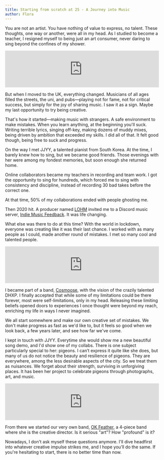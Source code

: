 ```yaml
---
title: Starting from scratch at 25 - A Journey into Music
author: Flora
---
```


You are not an artist. You have nothing of value to express, no talent.
These thoughts, one way or another, were all in my head.
As I studied to become a teacher, I resigned myself to being just an art consumer, never daring to sing beyond the confines of my shower.

<iframe style="border: 0; width: 100%; height: 120px;" src="https://bandcamp.com/EmbeddedPlayer/album=2511717821/size=large/bgcol=ffffff/linkcol=0687f5/tracklist=false/artwork=small/transparent=true/" seamless><a href="https://floralin.bandcamp.com/album/night">Night by Flora Lin</a></iframe>

But when I moved to the UK, everything changed. Musicians of all ages filled the streets, the uni, and pubs—playing not for fame, not for critical success, but simply for the joy of sharing music. I saw it as a sign. Maybe my last opportunity to try being creative.

That's how it started—making music with strangers.
A safe environment to make mistakes.
When you learn anything, at the beginning you'll suck.
Writing terrible lyrics, singing off-key, making dozens of muddy mixes, being driven by ambition that exceeded my skills. I did all of that.
It felt good though, being free to suck and progress.

On the way I met JJYY, a talented pianist from South Korea.
At the time, I barely knew how to sing, but we became good friends.
Those evenings with her were among my fondest memories, but soon enough she returned home.

Online collaborators became my teachers in recording and team work.
I got the opportunity to sing for hundreds, which forced me to sing with consistency and discipline, instead of recording 30 bad takes before the correct one.

At that time, 50% of my collaborations ended with people ghosting me.

Then 2020 hit.
A producer named [LOHM](https://www.youtube.com/channel/UCxc-Gm_a5YqEOLG5Gdo67FA) invited me to a Discord music server,
[Indie Music Feedback](https://indiemusicfeedback.com/).
It was life changing.

What else was there to do at this time? With the world in lockdown, everyone was creating like it was their last chance.
I worked with as many people as I could, made another round of mistakes.
I met so many cool and talented people.

<iframe style="border: 0; width: 100%; height: 120px;" src="https://bandcamp.com/EmbeddedPlayer/album=3774264150/size=large/bgcol=ffffff/linkcol=0687f5/tracklist=false/artwork=small/track=1167896205/transparent=true/" seamless><a href="https://cosmoose.bandcamp.com/album/into-the-cosmooverse">Into the Cosmooverse by Cosmoose</a></iframe>

I became part of a band, [Cosmoose](https://cosmoose.org/), with the vision of the crazily talented DHXP.
I finally accepted that while some of my limitations could be there forever, most were self-limitations, only in my head.
Releasing these limiting beliefs opened doors to experiences I once thought were beyond my reach, 
enriching my life in ways I never imagined.

We all start somewhere and make our own creative set of mistakes. 
We don't make progress as fast as we'd like to, but it feels so good when we look back, a few years later, and see how far we've come.

I kept in touch with JJYY. Everytime she would show me a new beautiful song demo, and I'd show one of my collabs.
There is one subject particularly special to her: pigeons.
I can’t express it quite like she does, but many of us do not notice the beauty and resilience of pigeons. They are everywhere, among the less desirable aspects of the city. So we treat them as nuisances. We forget about their strength, surviving in unforgiving places.
It has been her project to celebrate pigeons through photographs, art, and music.

<iframe style="border: 0; width: 100%; height: 120px;" src="https://bandcamp.com/EmbeddedPlayer/track=974822196/size=large/bgcol=ffffff/linkcol=0687f5/tracklist=false/artwork=small/transparent=true/" seamless><a href="https://okfeather.bandcamp.com/track/summer-of-young-love-feat-flora-lin">Summer of Young Love (feat. Flora Lin) by OK feather</a></iframe>

From there we started our very own band, [OK Feather](https://okfeather.com/), a 4-piece band where she is the creative director.
Is it serious "art"? How "profound" is it?

Nowadays, I don't ask myself these questions anymore. 
I'll dive headfirst into whatever creative impulse strikes me, and I hope you’ll do the same.
If you're hesitating to start, there is no better time than now.